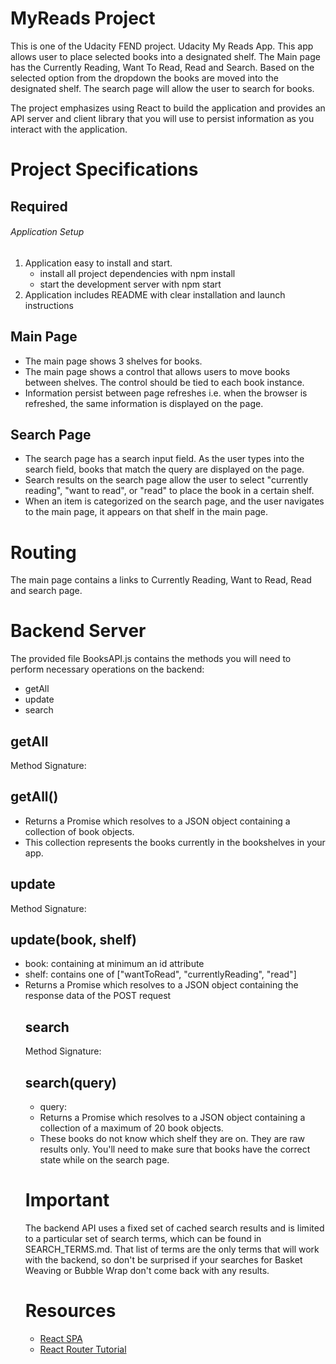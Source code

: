 # MyReads Project

This is one of the Udacity FEND project. Udacity My Reads App. This app allows user to place selected books into a designated shelf. The Main page has the Currently Reading, Want To Read, Read and Search.
Based on the selected option from the dropdown the books are moved into the designated shelf. The search page will allow the user to search for books.

The project emphasizes using React to build the application and provides an API server and client library that you will use to persist information as you interact with the application.


# Project Specifications
## Required

###### Application Setup
1. Application easy to install and start.
   - install all project dependencies with npm install
   - start the development server with npm start
2. Application includes README with clear installation and launch instructions

## Main Page

 - The main page shows 3 shelves for books.
 - The main page shows a control that allows users to move books between shelves. The control     should be tied to each book instance.
 - Information persist between page refreshes i.e. when the browser is refreshed, the same information is displayed on the page.

 ## Search Page
 - The search page has a search input field. As the user types into the search field, books that match the query are displayed on the page.
 - Search results on the search page allow the user to select "currently reading", "want to read", or "read" to place the book in a certain shelf.
 - When an item is categorized on the search page, and the user navigates to the main page, it appears on that shelf in the main page.

# Routing
 The main page contains a links to Currently Reading, Want to Read, Read and  search page. 

# Backend Server
The provided file BooksAPI.js contains the methods you will need to perform necessary operations on the backend:

- getAll
- update
- search

## getAll
Method Signature:

## getAll()
- Returns a Promise which resolves to a JSON object containing a collection of book objects.
- This collection represents the books currently in the bookshelves in your app.


## update

Method Signature:

## update(book, shelf)
- book: <Object> containing at minimum an id attribute
- shelf: <String> contains one of ["wantToRead", "currentlyReading", "read"]
- Returns a Promise which resolves to a JSON object containing the response data of the POST request

## search

Method Signature:

## search(query)

- query: <String>
- Returns a Promise which resolves to a JSON object containing a collection of a maximum of 20 book objects.
- These books do not know which shelf they are on. They are raw results only. You'll need to make sure that books have the correct state while on the search page.

# Important

The backend API uses a fixed set of cached search results and is limited to a particular set of search terms, which can be found in SEARCH_TERMS.md. That list of terms are the only terms that will work with the backend, so don't be surprised if your searches for Basket Weaving or Bubble Wrap don't come back with any results.

# Resources

- [React SPA](https://www.kirupa.com/react/creating_single_page_app_react_using_react_router.htm)
- [React Router Tutorial](https://tech.io/playgrounds/6517/react-router-tutorial)
